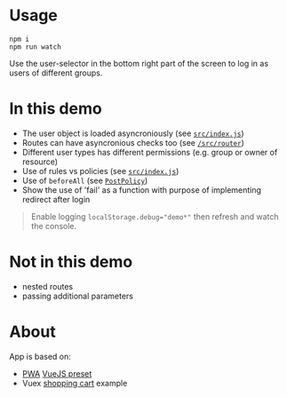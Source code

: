 # Usage

```
npm i
npm run watch
```

Use the user-selector in the bottom right part of the screen to log in as users
of different groups.

# In this demo

- The user object is loaded asyncroniously (see [`src/index.js`](src/index.js))
- Routes can have asyncronious checks too (see [`/src/router`](src/router/index.js))
- Different user types has different permissions (e.g. group or owner of resource)
- Use of rules vs policies (see [`src/index.js`](src/index.js#L44))
- Use of `beforeAll` (see [`PostPolicy`](src/index.js#L18))
- Show the use of 'fail' as a function with purpose of implementing redirect
  after login

> Enable logging `localStorage.debug="demo*"` then refresh and watch the console.

# Not in this demo

- nested routes
- passing additional parameters

# About

App is based on:

- [PWA](https://pwa.cafe/) [VueJS preset](https://github.com/lukeed/pwa/tree/master/packages/preset-vue)
- Vuex [shopping cart](https://github.com/vuejs/vuex/tree/dev/examples/shopping-cart) example
